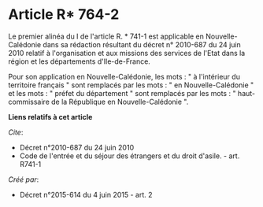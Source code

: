 # Article R* 764-2

Le premier alinéa du I de l'article R. * 741-1 est applicable en Nouvelle-Calédonie dans sa rédaction résultant du décret n°
2010-687 du 24 juin 2010 relatif à l'organisation et aux missions des services de l'Etat dans la région et les départements
d'Ile-de-France. 

Pour son application en Nouvelle-Calédonie, les mots : " à l'intérieur du territoire français " sont remplacés par les mots :
" en Nouvelle-Calédonie " et les mots : " préfet du département " sont remplacés par les mots : " haut-commissaire de la
République en Nouvelle-Calédonie ".

**Liens relatifs à cet article**

_Cite_:

  - Décret n°2010-687 du 24 juin 2010
  - Code de l'entrée et du séjour des étrangers et du droit d'asile. - art. R741-1

_Créé par_:

  - Décret n°2015-614 du 4 juin 2015 - art. 2
